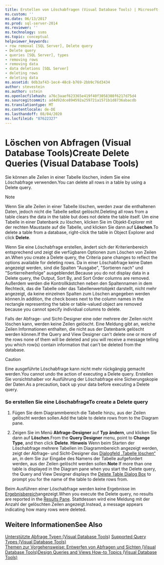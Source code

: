 ```yaml
---
title: Erstellen von Löschabfragen (Visual Database Tools) | Microsoft-Dokumentation
ms.custom: ''
ms.date: 06/13/2017
ms.prod: sql-server-2014
ms.reviewer: ''
ms.technology: ssms
ms.topic: conceptual
helpviewer_keywords:
- row removal [SQL Server], Delete query
- Delete query
- queries [SQL Server], types
- removing rows
- removing data
- data deletions [SQL Server]
- deleting rows
- deleting data
ms.assetid: 0db3af43-1ec4-48c8-b769-2bb9c76d3434
author: stevestein
ms.author: sstein
ms.openlocfilehash: a76c3aaef623365e419f40f3058308f6217d75d4
ms.sourcegitcommit: ad4d92dce894592a259721a1571b1d8736abacdb
ms.translationtype: MT
ms.contentlocale: de-DE
ms.lasthandoff: 08/04/2020
ms.locfileid: "87622327"
---
```

# <a name="create-delete-queries-visual-database-tools"></a><span data-ttu-id="ba908-102">Löschen von Abfragen (Visual Database Tools)</span><span class="sxs-lookup"><span data-stu-id="ba908-102">Create Delete Queries (Visual Database Tools)</span></span>
  <span data-ttu-id="ba908-103">Sie können alle Zeilen in einer Tabelle löschen, indem Sie eine Löschabfrage verwenden.</span><span class="sxs-lookup"><span data-stu-id="ba908-103">You can delete all rows in a table by using a Delete query.</span></span>  
  
> [!NOTE]  
>  <span data-ttu-id="ba908-104">Wenn Sie alle Zeilen in einer Tabelle löschen, werden zwar die enthaltenen Daten, jedoch nicht die Tabelle selbst gelöscht.</span><span class="sxs-lookup"><span data-stu-id="ba908-104">Deleting all rows from a table clears the data in the table but does not delete the table itself.</span></span> <span data-ttu-id="ba908-105">Um eine Tabelle in einer Datenbank zu löschen, klicken Sie im Objekt-Explorer mit der rechten Maustaste auf die Tabelle, und klicken Sie dann auf **Löschen**.</span><span class="sxs-lookup"><span data-stu-id="ba908-105">To delete a table from a database, right-click the table in Object Explorer and click **Delete**.</span></span>  
  
 <span data-ttu-id="ba908-106">Wenn Sie eine Löschabfrage erstellen, ändert sich der Kriterienbereich entsprechend und zeigt die verfügbaren Optionen zum Löschen von Zeilen an.</span><span class="sxs-lookup"><span data-stu-id="ba908-106">When you create a Delete query, the Criteria pane changes to reflect the options available for deleting rows.</span></span> <span data-ttu-id="ba908-107">Da in einer Löschabfrage keine Daten angezeigt werden, sind die Spalten "Ausgabe", "Sortieren nach" und "Sortierreihenfolge" ausgeblendet.</span><span class="sxs-lookup"><span data-stu-id="ba908-107">Because you do not display data in a Delete query, the Output, Sort By, and Sort Order columns are removed.</span></span> <span data-ttu-id="ba908-108">Außerdem werden die Kontrollkästchen neben den Spaltennamen in dem Rechteck, das die Tabelle oder das Tabellenwertobjekt darstellt, nicht mehr angezeigt, da keine einzelnen Spalten zum Löschen angegeben werden können.</span><span class="sxs-lookup"><span data-stu-id="ba908-108">In addition, the check boxes next to the column names in the rectangle representing the table or table-valued object are removed because you cannot specify individual columns to delete.</span></span>  
  
 <span data-ttu-id="ba908-109">Falls der Abfrage- und Sicht-Designer eine oder mehrere der Zeilen nicht löschen kann, werden keine Zeilen gelöscht. Eine Meldung gibt an, welche Zeilen Informationen enthalten, die nicht aus der Datenbank gelöscht werden können.</span><span class="sxs-lookup"><span data-stu-id="ba908-109">If the Query and View Designer can't delete one or more of the rows none of them will be deleted and you will receive a message telling you which row(s) contain information that can't be deleted from the database.</span></span>  
  
> [!CAUTION]  
>  <span data-ttu-id="ba908-110">Eine ausgeführte Löschabfrage kann nicht mehr rückgängig gemacht werden.</span><span class="sxs-lookup"><span data-stu-id="ba908-110">You cannot undo the action of executing a Delete query.</span></span> <span data-ttu-id="ba908-111">Erstellen Sie vorsichtshalber vor Ausführung der Löschabfrage eine Sicherungskopie der Daten.</span><span class="sxs-lookup"><span data-stu-id="ba908-111">As a precaution, back up your data before executing a Delete query.</span></span>  
  
### <a name="to-create-a-delete-query"></a><span data-ttu-id="ba908-112">So erstellen Sie eine Löschabfrage</span><span class="sxs-lookup"><span data-stu-id="ba908-112">To create a Delete query</span></span>  
  
1.  <span data-ttu-id="ba908-113">Fügen Sie dem Diagrammbereich die Tabelle hinzu, aus der Zeilen gelöscht werden sollen.</span><span class="sxs-lookup"><span data-stu-id="ba908-113">Add the table to delete rows from to the Diagram pane.</span></span>  
  
2.  <span data-ttu-id="ba908-114">Zeigen Sie im Menü **Abfrage-Designer** auf **Typ ändern**, und klicken Sie dann auf **Löschen**.</span><span class="sxs-lookup"><span data-stu-id="ba908-114">From the **Query Designer** menu, point to **Change Type**, and then click **Delete**.</span></span> <span data-ttu-id="ba908-115">**Hinweis** Wenn beim Starten der Löschabfrage mehrere Tabellen im Diagrammbereich angezeigt werden, zeigt der Abfrage- und Sicht-Designer das [Dialogfeld „Tabelle löschen“](visual-database-tools.md) an, in dem Sie zur Eingabe des Namens der Tabelle aufgefordert werden, aus der Zeilen gelöscht werden sollen.</span><span class="sxs-lookup"><span data-stu-id="ba908-115">**Note** If more than one table is displayed in the Diagram pane when you start the Delete query, the Query and View Designer displays the [Delete Table Dialog Box](visual-database-tools.md) to prompt you for the name of the table to delete rows from.</span></span>  
  
 <span data-ttu-id="ba908-116">Beim Ausführen einer Löschabfrage werden keine Ergebnisse im [Ergebnisbereich](results-pane-visual-database-tools.md)angezeigt.</span><span class="sxs-lookup"><span data-stu-id="ba908-116">When you execute the Delete query, no results are reported in the [Results Pane](results-pane-visual-database-tools.md).</span></span> <span data-ttu-id="ba908-117">Stattdessen wird eine Meldung mit der Anzahl der gelöschten Zeilen angezeigt.</span><span class="sxs-lookup"><span data-stu-id="ba908-117">Instead, a message appears indicating how many rows were deleted.</span></span>  
  
## <a name="see-also"></a><span data-ttu-id="ba908-118">Weitere Informationen</span><span class="sxs-lookup"><span data-stu-id="ba908-118">See Also</span></span>  
 <span data-ttu-id="ba908-119">[Unterstützte Abfrage Typen &#40;Visual Database Tools&#41;](supported-query-types-visual-database-tools.md) </span><span class="sxs-lookup"><span data-stu-id="ba908-119">[Supported Query Types &#40;Visual Database Tools&#41;](supported-query-types-visual-database-tools.md) </span></span>  
 [<span data-ttu-id="ba908-120">Themen zur Vorgehensweise: Entwerfen von Abfragen und Sichten &#40;Visual Database Tools&#41;</span><span class="sxs-lookup"><span data-stu-id="ba908-120">Design Queries and Views How-to Topics &#40;Visual Database Tools&#41;</span></span>](design-queries-and-views-how-to-topics-visual-database-tools.md)  
  
  
